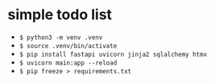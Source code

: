 # simple todo list
- `$ python3 -m venv .venv`
- `$ source .venv/bin/activate`
- `$ pip install fastapi uvicorn jinja2 sqlalchemy htmx`
- `$ uvicorn main:app --reload`
- `$ pip freeze > requirements.txt`